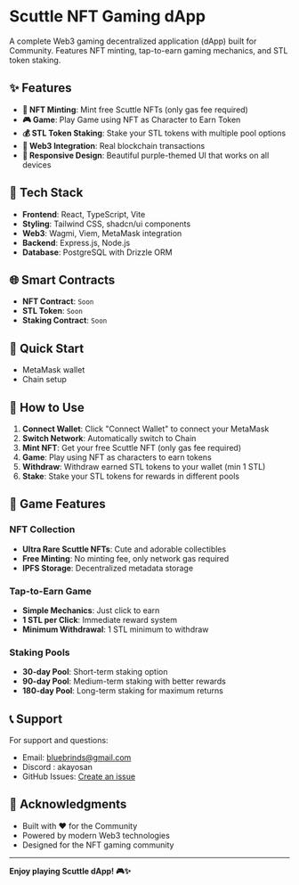 # Scuttle NFT Gaming dApp

A complete Web3 gaming decentralized application (dApp) built for Community. Features NFT minting, tap-to-earn gaming mechanics, and STL token staking.

## ✨ Features

- **🎨 NFT Minting**: Mint free Scuttle NFTs (only gas fee required)
- **🎮 Game**: Play Game using NFT as Character to Earn Token
- **💰 STL Token Staking**: Stake your STL tokens with multiple pool options
- **🔗 Web3 Integration**: Real blockchain transactions
- **📱 Responsive Design**: Beautiful purple-themed UI that works on all devices

## 🔧 Tech Stack

- **Frontend**: React, TypeScript, Vite
- **Styling**: Tailwind CSS, shadcn/ui components
- **Web3**: Wagmi, Viem, MetaMask integration
- **Backend**: Express.js, Node.js
- **Database**: PostgreSQL with Drizzle ORM

## 🌐 Smart Contracts

- **NFT Contract**: `Soon`
- **STL Token**: `Soon`
- **Staking Contract**: `Soon`

## 🚀 Quick Start


- MetaMask wallet
- Chain setup



## 🎯 How to Use

1. **Connect Wallet**: Click "Connect Wallet" to connect your MetaMask
2. **Switch Network**: Automatically switch to Chain 
3. **Mint NFT**: Get your free Scuttle NFT (only gas fee required)
4. **Game**: Play using NFT as characters to earn tokens
5. **Withdraw**: Withdraw earned STL tokens to your wallet (min 1 STL)
6. **Stake**: Stake your STL tokens for rewards in different pools

## 💎 Game Features

### NFT Collection
- **Ultra Rare Scuttle NFTs**: Cute and adorable collectibles
- **Free Minting**: No minting fee, only network gas required
- **IPFS Storage**: Decentralized metadata storage

### Tap-to-Earn Game
- **Simple Mechanics**: Just click to earn
- **1 STL per Click**: Immediate reward system
- **Minimum Withdrawal**: 1 STL minimum to withdraw

### Staking Pools
- **30-day Pool**: Short-term staking option
- **90-day Pool**: Medium-term staking with better rewards
- **180-day Pool**: Long-term staking for maximum returns

## 📞 Support

For support and questions:
- Email: bluebrinds@gmail.com
- Discord : akayosan
- GitHub Issues: [Create an issue](https://github.com/Akayosan/Scuttle-dApp/issues)

## 🌟 Acknowledgments

- Built with ❤️ for the Community
- Powered by modern Web3 technologies
- Designed for the NFT gaming community

---

**Enjoy playing Scuttle dApp! 🎮✨**
